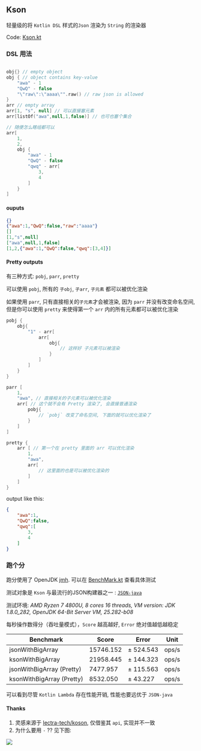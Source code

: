 ## Kson

轻量级的将 `Kotlin DSL` 样式的`Json` 渲染为 `String` 的渲染器

Code: [Kson.kt](https://github.com/zsqw123/Kson/blob/master/src/main/kotlin/Kson.kt)

### DSL 用法

```kotlin

obj{} // empty object
obj { // object contains key-value
    "awa" - 1
    "QwQ" - false
    "\"raw\":\"aaaa\"".raw() // raw json is allowed
}
arr // empty array
arr[1, "s", null] // 可以直接塞元素
arr[listOf("awa",null,1,false)] // 也可也塞个集合

// 随便怎么瞎组都可以
arr[
    1, 
    2,
    obj {
        "awa" - 1
        "QwQ" - false
        "qwq" - arr[
            3,
            4
        ]
    }
]
```

#### ouputs

```json
{}
{"awa":1,"QwQ":false,"raw":"aaaa"}
[]
[1,"s",null]
["awa",null,1,false]
[1,2,{"awa":1,"QwQ":false,"qwq":[3,4]}]
```

#### Pretty outputs

有三种方式: `pobj`, `parr`, `pretty`

可以使用 `pobj`, 所有的 `子obj`, `子arr`, `子元素` 都可以被优化渲染

如果使用 `parr`, 只有直接相关的`子元素`才会被渲染, 因为 `parr` 并没有改变命名空间, 但是你可以使用 `pretty` 来使得第一个 `arr` 内的所有元素都可以被优化渲染

```kotlin
pobj {
    obj{
        "1" - arr[
            arr[
                obj{
                    // 这样好 子元素可以被渲染
                }
            ]
        ]
    }
}

parr [
    1,
    "awa", // 直接相关的子元素可以被优化渲染
    arr[ // 这个就不会有 Pretty 渲染了, 会直接普通渲染
        pobj{
            // `pobj` 改变了命名空间, 下面的就可以优化渲染了
        }
    ]
]

pretty {
    arr [ // 第一个在 pretty 里面的 arr 可以优化渲染
        1,
        "awa",
        arr[
            // 这里面的也是可以被优化渲染的
        ]
    ]
}
```

output like this:

```json
{
	"awa":1,
	"QwQ":false,
	"qwq":[
		3,
		4
	]
}
```

### 跑个分

跑分使用了 OpenJDK [jmh](https://openjdk.java.net/projects/code-tools/jmh/). 可以在 [BenchMark.kt](https://github.com/zsqw123/Kson/blob/master/src/test/kotlin/BenchMark.kt) 查看具体测试

测试对象是 `Kson` 与最流行的JSON构建器之一 : [`JSON-java`](https://github.com/stleary/JSON-java)

测试环境: *AMD Ryzen 7 4800U, 8 cores 16 threads, VM version: JDK 1.8.0_282, OpenJDK 64-Bit Server VM, 25.282-b08*

每秒操作数得分（吞吐量模式），`Score` 越高越好, `Error` 绝对值越低越稳定

| Benchmark                 | Score     | Error     | Unit  |
| ------------------------- | --------- | --------- | ----- |
| jsonWithBigArray          | 15746.152 | ± 524.543 | ops/s |
| ksonWithBigArray          | 21958.445 | ± 144.323 | ops/s |
| jsonWithBigArray (Pretty) | 7477.957  | ± 115.563 | ops/s |
| ksonWithBigArray (Pretty) | 8532.050  | ± 43.227  | ops/s |

可以看到尽管 `Kotlin Lambda` 存在性能开销, 性能也要远优于 `JSON-java`

#### Thanks

1. 灵感来源于 [lectra-tech/koson](https://github.com/lectra-tech/koson), 仅借鉴其 `api`, 实现并不一致
2. 为什么要用 `-` ?? 见下图:

![](https://cdn.jsdelivr.net/gh/zsqw123/cdn@master/picCDN/20210504144051.png)
